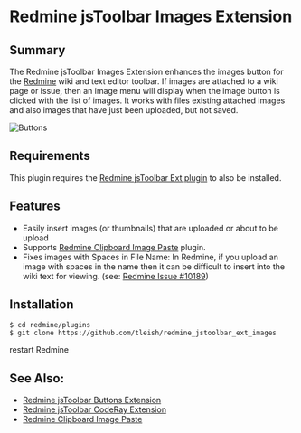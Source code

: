 # Redmine jsToolbar Images Extension

## Summary

The Redmine jsToolbar Images Extension enhances the images button for the [Redmine](http://www.redmine.org/) wiki and text editor toolbar.  If images are attached to a wiki page or issue, then an image menu will display when the image button is clicked with the list of images.  It works with files existing attached images and also images that have just been uploaded, but not saved.

![Buttons](https://raw.githubusercontent.com/tleish/redmine_jstoolbar_ext_images/master/assets/images/screenshot.png)

## Requirements

This plugin requires the [Redmine jsToolbar Ext plugin](https://github.com/tleish/redmine_jstoolbar_ext) to also be installed.

## Features
* Easily insert images (or thumbnails) that are uploaded or about to be upload 
* Supports [Redmine Clipboard Image Paste](https://github.com/peclik/clipboard_image_paste) plugin.
* Fixes images with Spaces in File Name: In Redmine, if you upload an image with spaces in the name then it can be difficult to insert into the wiki text for viewing. (see: [Redmine Issue #10189](http://www.redmine.org/issues/10189))

## Installation

```
$ cd redmine/plugins
$ git clone https://github.com/tleish/redmine_jstoolbar_ext_images
```

restart Redmine

## See Also:
                                 
* [Redmine jsToolbar Buttons Extension](https://github.com/tleish/redmine_jstoolbar_ext_buttons)
* [Redmine jsToolbar CodeRay Extension](https://github.com/tleish/redmine_jstoolbar_ext_coderay)
* [Redmine Clipboard Image Paste](https://github.com/peclik/clipboard_image_paste)
